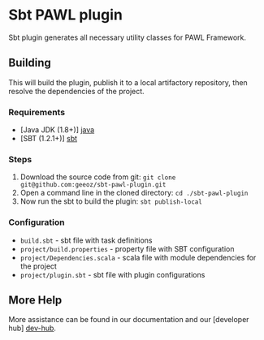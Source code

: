 # Sbt PAWL plugin
Sbt plugin generates all necessary utility classes for PAWL Framework.

## Building

This will build the plugin, publish it to a local artifactory repository, then resolve the dependencies of the project. 

### Requirements

- [Java JDK (1.8+)] [java]
- [SBT (1.2.1+)] [sbt]

### Steps

1. Download the source code from git: `git clone git@github.com:geeoz/sbt-pawl-plugin.git`
2. Open a command line in the cloned directory: `cd ./sbt-pawl-plugin`
3. Now run the sbt to build the plugin: `sbt publish-local`

### Configuration
  - `build.sbt` - sbt file with task definitions
  - `project/build.properties` - property file with SBT configuration
  - `project/Dependencies.scala` - scala file with module dependencies for the project
  - `project/plugin.sbt` - sbt file with plugin configurations

## More Help

More assistance can be found in our documentation and our [developer hub] [dev-hub].

[dev-hub]: http://developer.geeoz.com "Geeoz Developer Hub"
[java]: http://www.oracle.com/technetwork/java/javase/downloads/index.html "Java"
[sbt]: http://www.scala-sbt.org "SBT"

